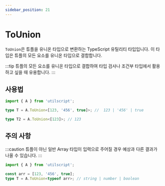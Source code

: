 ```yaml
---
sidebar_position: 21
---
```


# ToUnion

`ToUnion`은 튜플을 유니온 타입으로 변환하는 TypeScript 유틸리티 타입입니다. 이 타입은 튜플의 모든 요소를 유니온 타입으로 결합합니다.

:::tip
튜플의 모든 요소를 유니온 타입으로 결합하여 타입 검사나 조건부 타입에서 활용하고 싶을 때 유용합니다.
:::

## 사용법

```ts
import { A } from 'utilscript';

type T = A.ToUnion<[123, '456', true]>; //  123 | '456' | true

type T2 = A.ToUnion<[123]>; // 123
```

## 주의 사항

:::caution
튜플이 아닌 일반 Array 타입이 입력으로 주어질 경우 예상과 다른 결과가 나올 수 있습니다.
:::

```ts
import { A } from 'utilscript';

const arr = [123, '456', true];
type T = A.ToUnion<typeof arr>; // string | number | boolean
```
